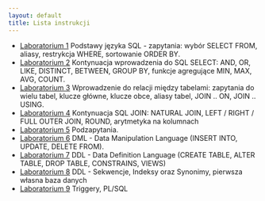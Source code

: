```yaml
---
layout: default
title: Lista instrukcji
---
```


* [Laboratorium 1](lab1.html) Podstawy języka SQL - zapytania: wybór SELECT FROM, aliasy, restrykcja WHERE, sortowanie ORDER BY.
* [Laboratorium 2](lab2.html) Kontynuacja wprowadzenia do SQL SELECT: AND, OR, LIKE, DISTINCT, BETWEEN, GROUP BY, funkcje agregujące MIN, MAX, AVG, COUNT.
* [Laboratorium 3](lab3.html) Wprowadzenie do relacji między tabelami: zapytania do wielu tabel, klucze główne, klucze obce, aliasy tabel, JOIN .. ON, JOIN .. USING.
* [Laboratorium 4](lab4.html) Kontynuacja SQL JOIN: NATURAL JOIN, LEFT / RIGHT / FULL OUTER JOIN, ROUND, arytmetyka na kolumnach
* [Laboratorium 5](lab5.html) Podzapytania.
* [Laboratorium 6](lab6.html) DML - Data Manipulation Language (INSERT INTO, UPDATE, DELETE FROM).
* [Laboratorium 7](lab7.html) DDL - Data Definition Language (CREATE TABLE, ALTER TABLE, DROP TABLE, CONSTRAINS, VIEWS)
* [Laboratorium 8](lab8.html) DDL - Sekwencje, Indeksy oraz Synonimy, pierwsza własna baza danych
* [Laboratorium 9](lab9.html) Triggery, PL/SQL
